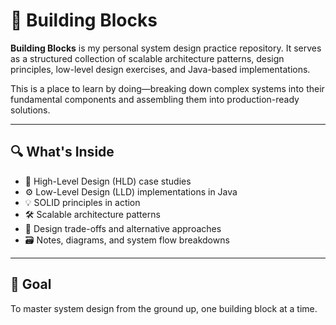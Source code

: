 # 🧱 Building Blocks

**Building Blocks** is my personal system design practice repository. It serves as a structured collection of scalable architecture patterns, design principles, low-level design exercises, and Java-based implementations.

This is a place to learn by doing—breaking down complex systems into their fundamental components and assembling them into production-ready solutions.

---

## 🔍 What's Inside

- 📐 High-Level Design (HLD) case studies  
- ⚙️ Low-Level Design (LLD) implementations in Java  
- 💡 SOLID principles in action  
- 🛠️ Scalable architecture patterns  
- 🧪 Design trade-offs and alternative approaches  
- 🗃️ Notes, diagrams, and system flow breakdowns

---

## 🚀 Goal

To master system design from the ground up, one building block at a time.
